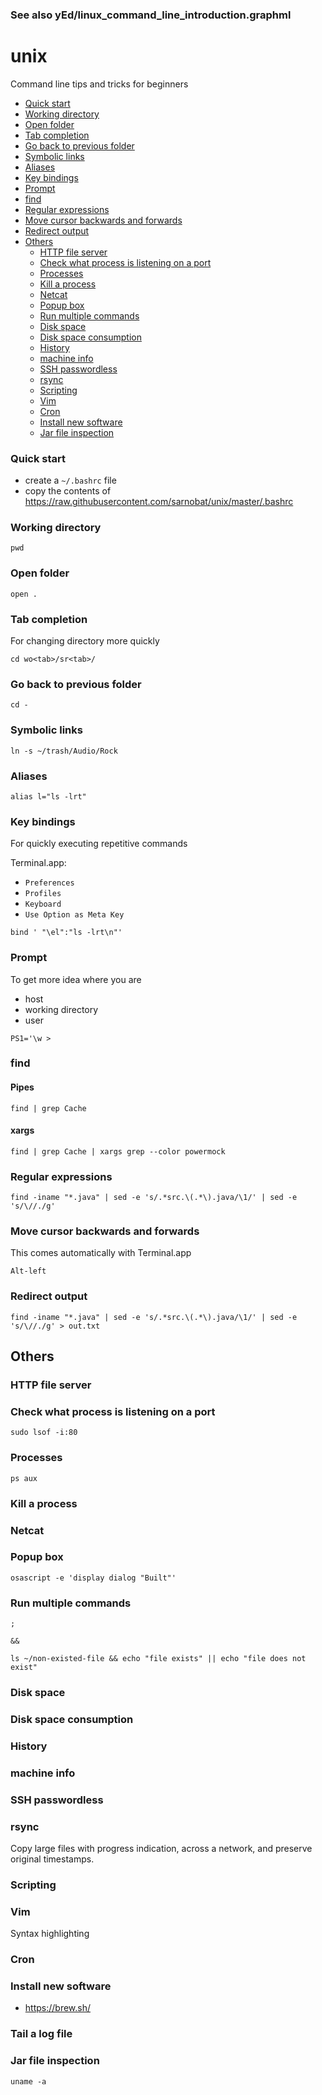 ### See also yEd/linux_command_line_introduction.graphml

# unix
Command line tips and tricks for beginners

-   [Quick start](#quick-start)
-   [Working directory](#working-directory)
-   [Open folder](#open-folder)
-   [Tab completion](#tab-completion)
-   [Go back to previous
    folder](#go-back-to-previous-folder)
-   [Symbolic links](#symbolic-links)
-   [Aliases](#aliases)
-   [Key bindings](#key-bindings)
-   [Prompt](#prompt)
-   [find](#find)
-   [Regular
    expressions](#regular-expressions)
-   [Move cursor backwards and
    forwards](#move-cursor-backwards-and-forwards)
-   [Redirect output](#redirect-output)
-   [Others](#others)
    -   [HTTP file server](#http-file-server)
    -   [Check what process is listening on a
        port](#check-what-process-is-listening-on-a-port)
    -   [Processes](#processes)
    -   [Kill a process](#kill-a-process)
    -   [Netcat](#netcat)
    -   [Popup box](#popup-box)
    -   [Run multiple
        commands](#run-multiple-commands)
    -   [Disk space](#disk-space)
    -   [Disk space
        consumption](#disk-space-consumption)
    -   [History](#history)
    -   [machine info](#machine-info)
    -   [SSH passwordless](#ssh-passwordless)
    -   [rsync](#rsync)
    -   [Scripting](#scripting)
    -   [Vim](#vim)
    -   [Cron](#cron)
    -   [Install new
        software](#install-new-software)
    -   [Jar file
        inspection](#jar-file-inspection)

### Quick start

* create a `~/.bashrc` file 
* copy the contents of https://raw.githubusercontent.com/sarnobat/unix/master/.bashrc

### Working directory

```
pwd
```

### Open folder

```
open .
```

### Tab completion

For changing directory more quickly

```
cd wo<tab>/sr<tab>/
```

### Go back to previous folder

```
cd -
```

### Symbolic links

```
ln -s ~/trash/Audio/Rock
```

### Aliases

```
alias l="ls -lrt"
```

### Key bindings

For quickly executing repetitive commands

Terminal.app:
* `Preferences`
* `Profiles`
* `Keyboard`
* `Use Option as Meta Key`

```
bind ' "\el":"ls -lrt\n"'
```

### Prompt

To get more idea where you are
* host
* working directory
* user

```
PS1='\w > 
```

### find

#### Pipes
```
find | grep Cache
```

#### xargs

```
find | grep Cache | xargs grep --color powermock
```
### Regular expressions

```
find -iname "*.java" | sed -e 's/.*src.\(.*\).java/\1/' | sed -e 's/\//./g'
```

### Move cursor backwards and forwards

This comes automatically with Terminal.app

```
Alt-left
```

### Redirect output

```
find -iname "*.java" | sed -e 's/.*src.\(.*\).java/\1/' | sed -e 's/\//./g' > out.txt
```


## Others


### HTTP file server

### Check what process is listening on a port

```
sudo lsof -i:80
```

### Processes

```
ps aux
```

### Kill a process

### Netcat


### Popup box

```
osascript -e 'display dialog "Built"'
```
### Run multiple commands

```
;
```
```
&&
```
```
ls ~/non-existed-file && echo "file exists" || echo "file does not exist"
```

### Disk space

### Disk space consumption

### History

### machine info

### SSH passwordless

### rsync

Copy large files with progress indication, across a network, and preserve original timestamps.

### Scripting

### Vim

Syntax highlighting

### Cron

### Install new software

* https://brew.sh/
### Tail a log file


### Jar file inspection



```
uname -a
```
